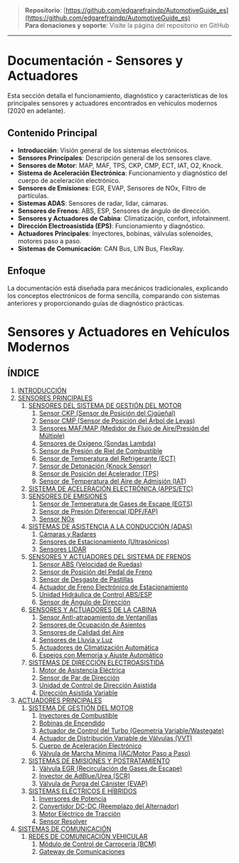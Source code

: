 > **Repositorio**: [https://github.com/edgarefraindp/AutomotiveGuide_es](https://github.com/edgarefraindp/AutomotiveGuide_es)  
> **Para donaciones y soporte**: Visite la página del repositorio en GitHub

---

# Documentación - Sensores y Actuadores

Esta sección detalla el funcionamiento, diagnóstico y características de los principales sensores y actuadores encontrados en vehículos modernos (2020 en adelante).

## Contenido Principal

- **Introducción**: Visión general de los sistemas electrónicos.
- **Sensores Principales**: Descripción general de los sensores clave.
- **Sensores de Motor**: MAP, MAF, TPS, CKP, CMP, ECT, IAT, O2, Knock.
- **Sistema de Aceleración Electrónica**: Funcionamiento y diagnóstico del cuerpo de aceleración electrónico.
- **Sensores de Emisiones**: EGR, EVAP, Sensores de NOx, Filtro de partículas.
- **Sistemas ADAS**: Sensores de radar, lidar, cámaras.
- **Sensores de Frenos**: ABS, ESP, Sensores de ángulo de dirección.
- **Sensores y Actuadores de Cabina**: Climatización, confort, infotainment.
- **Dirección Electroasistida (EPS)**: Funcionamiento y diagnóstico.
- **Actuadores Principales**: Inyectores, bobinas, válvulas solenoides, motores paso a paso.
- **Sistemas de Comunicación**: CAN Bus, LIN Bus, FlexRay.

## Enfoque

La documentación está diseñada para mecánicos tradicionales, explicando los conceptos electrónicos de forma sencilla, comparando con sistemas anteriores y proporcionando guías de diagnóstico prácticas.

# Sensores y Actuadores en Vehículos Modernos

## ÍNDICE

1. [INTRODUCCIÓN](introduccion.md)
2. [SENSORES PRINCIPALES](sensores-principales.md)
   1. [SENSORES DEL SISTEMA DE GESTIÓN DEL MOTOR](sensores-motor.md)
      1. [Sensor CKP (Sensor de Posición del Cigüeñal)](sensores-motor.md#11-sensor-ckp-sensor-de-posición-del-cigüeñal)
      2. [Sensor CMP (Sensor de Posición del Árbol de Levas)](sensores-motor.md#12-sensor-cmp-sensor-de-posición-del-árbol-de-levas)
      3. [Sensores MAF/MAP (Medidor de Flujo de Aire/Presión del Múltiple)](sensores-motor.md#13-sensores-mafmap-medidor-de-flujo-de-airepresión-del-múltiple)
      4. [Sensores de Oxígeno (Sondas Lambda)](sensores-motor.md#14-sensores-de-oxígeno-sondas-lambda)
      5. [Sensor de Presión de Riel de Combustible](sensores-motor.md#15-sensor-de-presión-de-riel-de-combustible)
      6. [Sensor de Temperatura del Refrigerante (ECT)](sensores-motor.md#16-sensor-de-temperatura-del-refrigerante-ect)
      7. [Sensor de Detonación (Knock Sensor)](sensores-motor.md#17-sensor-de-detonación-knock-sensor)
      8. [Sensor de Posición del Acelerador (TPS)](sensores-motor.md#18-sensor-de-posición-del-acelerador-tps)
      9. [Sensor de Temperatura del Aire de Admisión (IAT)](sensores-motor.md#19-sensor-de-temperatura-del-aire-de-admisión-iat)
   2. [SISTEMA DE ACELERACIÓN ELECTRÓNICA (APPS/ETC)](sistema-aceleracion-electronica.md)
   3. [SENSORES DE EMISIONES](sensores-emisiones.md)
      1. [Sensor de Temperatura de Gases de Escape (EGTS)](sensores-emisiones.md#31-sensor-de-temperatura-de-gases-de-escape-egts)
      2. [Sensor de Presión Diferencial (DPF/FAP)](sensores-emisiones.md#32-sensor-de-presión-diferencial-dpffap)
      3. [Sensor NOx](sensores-emisiones.md#33-sensor-nox)
   4. [SISTEMAS DE ASISTENCIA A LA CONDUCCIÓN (ADAS)](sistemas-adas.md)
      1. [Cámaras y Radares](sistemas-adas.md#41-cámaras-y-radares)
      2. [Sensores de Estacionamiento (Ultrasónicos)](sistemas-adas.md#42-sensores-de-estacionamiento-ultrasónicos)
      3. [Sensores LIDAR](sistemas-adas.md#43-sensores-lidar)
   5. [SENSORES Y ACTUADORES DEL SISTEMA DE FRENOS](sensores-frenos.md)
      1. [Sensor ABS (Velocidad de Ruedas)](sensores-frenos.md#51-sensor-abs-velocidad-de-ruedas)
      2. [Sensor de Posición del Pedal de Freno](sensores-frenos.md#52-sensor-de-posición-del-pedal-de-freno)
      3. [Sensor de Desgaste de Pastillas](sensores-frenos.md#53-sensor-de-desgaste-de-pastillas)
      4. [Actuador de Freno Electrónico de Estacionamiento](sensores-frenos.md#54-actuador-de-freno-electrónico-de-estacionamiento)
      5. [Unidad Hidráulica de Control ABS/ESP](sensores-frenos.md#55-unidad-hidráulica-de-control-absesp)
      6. [Sensor de Ángulo de Dirección](sensores-frenos.md#56-sensor-de-ángulo-de-dirección)
   6. [SENSORES Y ACTUADORES DE LA CABINA](sensores-cabina.md)
      1. [Sensor Anti-atrapamiento de Ventanillas](sensores-cabina.md#61-sensor-anti-atrapamiento-de-ventanillas)
      2. [Sensores de Ocupación de Asientos](sensores-cabina.md#62-sensores-de-ocupación-de-asientos)
      3. [Sensores de Calidad del Aire](sensores-cabina.md#63-sensores-de-calidad-del-aire)
      4. [Sensores de Lluvia y Luz](sensores-cabina.md#64-sensores-de-lluvia-y-luz)
      5. [Actuadores de Climatización Automática](sensores-cabina.md#65-actuadores-de-climatización-automática)
      6. [Espejos con Memoria y Ajuste Automático](sensores-cabina.md#66-espejos-con-memoria-y-ajuste-automático)
   7. [SISTEMAS DE DIRECCIÓN ELECTROASISTIDA](direccion-electroasistida.md)
      1. [Motor de Asistencia Eléctrica](direccion-electroasistida.md#71-motor-de-asistencia-eléctrica)
      2. [Sensor de Par de Dirección](direccion-electroasistida.md#72-sensor-de-par-de-dirección)
      3. [Unidad de Control de Dirección Asistida](direccion-electroasistida.md#73-unidad-de-control-de-dirección-asistida)
      4. [Dirección Asistida Variable](direccion-electroasistida.md#74-dirección-asistida-variable)
3. [ACTUADORES PRINCIPALES](actuadores-principales.md)
   1. [SISTEMA DE GESTIÓN DEL MOTOR](actuadores-principales.md#1-sistema-de-gestión-del-motor)
      1. [Inyectores de Combustible](actuadores-principales.md#11-inyectores-de-combustible)
      2. [Bobinas de Encendido](actuadores-principales.md#12-bobinas-de-encendido)
      3. [Actuador de Control del Turbo (Geometría Variable/Wastegate)](actuadores-principales.md#13-actuador-de-control-del-turbo-geometría-variablewastegate)
      4. [Actuador de Distribución Variable de Válvulas (VVT)](actuadores-principales.md#14-actuador-de-distribución-variable-de-válvulas-vvt)
      5. [Cuerpo de Aceleración Electrónico](actuadores-principales.md#15-cuerpo-de-aceleración-electrónico)
      6. [Válvula de Marcha Mínima (IAC/Motor Paso a Paso)](actuadores-principales.md#16-válvula-de-marcha-mínima-iacmotor-paso-a-paso)
   2. [SISTEMAS DE EMISIONES Y POSTRATAMIENTO](actuadores-principales.md#2-sistemas-de-emisiones-y-postratamiento)
      1. [Válvula EGR (Recirculación de Gases de Escape)](actuadores-principales.md#21-válvula-egr-recirculación-de-gases-de-escape)
      2. [Inyector de AdBlue/Urea (SCR)](actuadores-principales.md#22-inyector-de-adbleurea-scr)
      3. [Válvula de Purga del Cánister (EVAP)](actuadores-principales.md#23-válvula-de-purga-del-cánister-evap)
   3. [SISTEMAS ELÉCTRICOS E HÍBRIDOS](actuadores-principales.md#3-sistemas-eléctricos-e-híbridos)
      1. [Inversores de Potencia](actuadores-principales.md#31-inversores-de-potencia)
      2. [Convertidor DC-DC (Reemplazo del Alternador)](actuadores-principales.md#32-convertidor-dc-dc-reemplazo-del-alternador)
      3. [Motor Eléctrico de Tracción](actuadores-principales.md#33-motor-eléctrico-de-tracción)
      4. [Sensor Resolver](actuadores-principales.md#34-sensor-resolver)
4. [SISTEMAS DE COMUNICACIÓN](sistemas-comunicacion.md)
   1. [REDES DE COMUNICACIÓN VEHICULAR](sistemas-comunicacion.md#1-redes-de-comunicación-vehicular)
      1. [Módulo de Control de Carrocería (BCM)](sistemas-comunicacion.md#11-módulo-de-control-de-carrocería-bcm)
      2. [Gateway de Comunicaciones](sistemas-comunicacion.md#12-gateway-de-comunicaciones)
